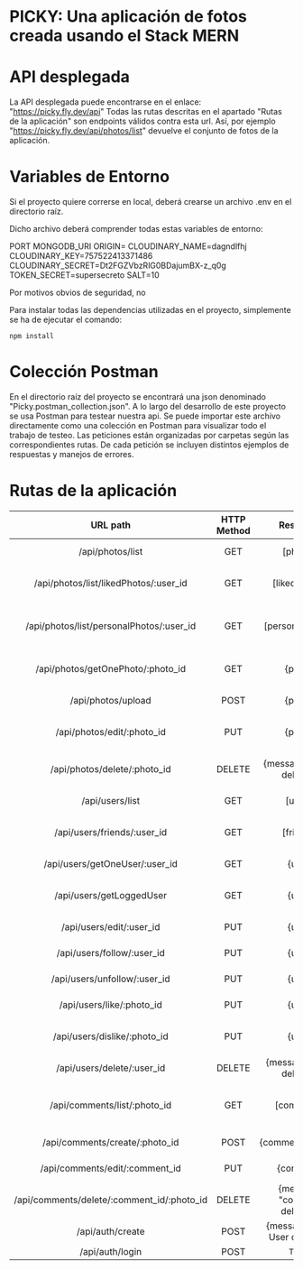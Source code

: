 # PICKY: Una aplicación de fotos creada usando el Stack MERN

# API desplegada

La API desplegada puede encontrarse en el enlace: "https://picky.fly.dev/api"
Todas las rutas descritas en el apartado "Rutas de la aplicación" son endpoints válidos contra esta url. Así, por ejemplo "https://picky.fly.dev/api/photos/list" devuelve el conjunto de fotos de la aplicación. 

# Variables de Entorno

Si el proyecto quiere correrse en local, deberá crearse un archivo .env en el directorio raíz. 

Dicho archivo deberá comprender todas estas variables de entorno:

PORT
MONGODB_URI
ORIGIN=
CLOUDINARY_NAME=dagndlfhj
CLOUDINARY_KEY=757522413371486
CLOUDINARY_SECRET=Dt2FGZVbzRlG0BDajumBX-z_q0g
TOKEN_SECRET=supersecreto
SALT=10

Por motivos obvios de seguridad, no

Para instalar todas las dependencias utilizadas en el proyecto, simplemente se ha de ejecutar el comando:
```
npm install
```

# Colección Postman

En el directorio raíz del proyecto se encontrará una json denominado "Picky.postman_collection.json". A lo largo del desarrollo de este proyecto se usa Postman para testear nuestra api. Se puede importar este archivo directamente como una colección en Postman para visualizar todo el trabajo de testeo. Las peticiones están organizadas por carpetas según las correspondientes rutas. De cada petición se incluyen distintos ejemplos de respuestas y manejos de errores.

# Rutas de la aplicación

| URL path                    | HTTP Method       | Response                          | Action                        |
| :--------------------------:|:-----------------:| :--------------------------------:| :----------------------------:|
| /api/photos/list             | GET               | [photos]                           | Get all photos from the DB     |
| /api/photos/list/likedPhotos/:user_id             | GET               | [likedPhotos]                           | Get all liked photos from User     |
| /api/photos/list/personalPhotos/:user_id             | GET               | [personalPhotos]                           | Get all personal photos from User     |
| /api/photos/getOnePhoto/:photo_id             | GET               | {photo}                           | Get single photo from the DB     |
| /api/photos/upload             | POST               | {photo}                           | Create new photo      |
| /api/photos/edit/:photo_id             | PUT               | {photo}                           | Edit single photo from the DB     |
| /api/photos/delete/:photo_id             | DELETE               | {message: 'Photo deleted'}                           | Delete single photo from the DB     |
| /api/users/list             | GET               | [users]                           | Get all users from the DB     |
| /api/users/friends/:user_id             | GET               | [friends]                           | Get all user friends from the DB     |
| /api/users/getOneUser/:user_id    | GET               | {user}                            | Get single user from DB       |
| /api/users/getLoggedUser    | GET               | {user}                            | Get logged (authenticated) user from DB       |
| /api/users/edit/:user_id      | PUT               | {user}                            | Edit one user from DB         |
| /api/users/follow/:user_id      | PUT               | {user}                            | Add User to friends         |
| /api/users/unfollow/:user_id      | PUT               | {user}                            | Unfollow user from friends         |
| /api/users/like/:photo_id      | PUT               | {user}                            | Edit user likes from DB         |
| /api/users/dislike/:photo_id      | PUT               | {user}                            | Dislike photo and edit user likes from DB         |
| /api/users/delete/:user_id     | DELETE            | {message: 'User deleted'}         | Delete a user                 |
| /api/comments/list/:photo_id             | GET               | [comments]                           | Get all comments from one Photo Post     |
| /api/comments/create/:photo_id             | POST               | {commentedPhoto}                           | Create new comment     |
| /api/comments/edit/:comment_id             | PUT               | {comment}                           | Edit single comment     |
| /api/comments/delete/:comment_id/:photo_id             | DELETE               | {message: "comment deleted"}                           | Delete comment     |
| /api/auth/create            | POST              | {message: 'New User created!'}    | Create a new user             |
| /api/auth/login             | POST              | `Token`    | Log user in             |